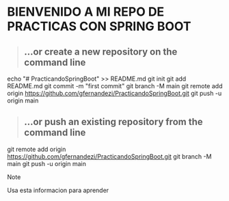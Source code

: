 
# BIENVENIDO A MI REPO DE PRACTICAS CON SPRING BOOT

> ## …or create a new repository on the command line

echo "# PracticandoSpringBoot" >> README.md
git init
git add README.md
git commit -m "first commit"
git branch -M main
git remote add origin https://github.com/gfernandezi/PracticandoSpringBoot.git
git push -u origin main

> ## …or push an existing repository from the command line
git remote add origin https://github.com/gfernandezi/PracticandoSpringBoot.git
git branch -M main
git push -u origin main

<!-- This content will not appear in the rendered Markdown -->

> [!NOTE]
> Usa esta informacion para aprender


[^1]: My reference.
[^2]: To add line breaks within a footnote, prefix new lines with 2 spaces.
  This is a second line.
